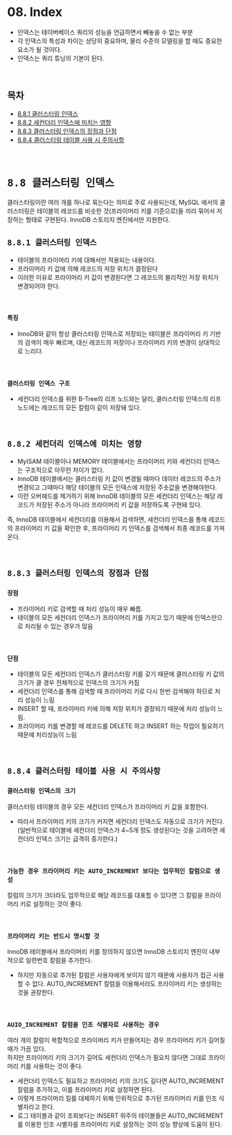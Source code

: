 # 08. Index

- 인덱스는 테이버베이스 쿼리의 성능을 언급하면서 빼놓을 수 없는 부분
- 각 인덱스의 특성과 차이는 상당히 중요하며, 물리 수준의 모델링을 할 때도 중요한 요소가 될 것이다.
- 인덱스는 쿼리 튜닝의 기본이 된다.

<br/>

## **목차**
- [8.8.1 클러스터링 인덱스](#1)
- [8.8.2 세컨더리 인덱스에 미치는 영향](#2)
- [8.8.3 클러스터링 인덱스의 장점과 단점](#3)
- [8.8.4 클러스터링 테이블 사용 시 주의사항](#4)

<br/>

# **`8.8 클러스터링 인덱스`**
클러스터링이란 여러 개를 하나로 묶는다는 의미로 주로 사용되는데, MySQL 에서의 클러스터링은 테이블의 레코드를 비슷한 것(프라이머리 키를 기준으로)들 끼리 묶어서 저장하는 형태로 구현된다. InnoDB 스토리지 엔진에서만 지원한다.
<br/>

## **`8.8.1 클러스터링 인덱스`**<a id="1"></a>
- 테이블의 프라이머리 키에 대해서만 적용되는 내용이다.
- 프라이머리 키 값에 의해 레코드의 저장 위치가 결정된다
- 이러한 이유로 프라이머리 키 값이 변경된다면 그 레코드의 물리적인 저장 위치가 변경되어야 한다.

<br/>

### `특징`
- InnoDB와 같이 항상 클러스터링 인덱스로 저장되는 테이블은 프라이머리 키 기반의 검색이 매우 빠르며, 대신 레코드의 저장이나 프라이머리 키의 변경이 상대적으로 느리다.

<br/>

### `클러스터링 인덱스 구조`
- 세컨더리 인덱스를 위한 B-Tree의 리프 노드와는 달리, 클러스터링 인덱스의 리프 노드에는 레코드의 모든 칼럼이 같이 저장돼 있다.

<br/>

## **`8.8.2 세컨더리 인덱스에 미치는 영향`**<a id="2"></a>
- MyISAM 테이블이나 MEMORY 테이블에서는 프라이머리 키와 세컨더리 인덱스는 구조적으로 아무런 차이가 없다.
- InnoDB 테이블에서는 클러스터링 키 값이 변경될 때마다 데이터 레코드의 주소가 변경되고 그때마다 해당 테이블의 모든 인덱스에 저장된 주솟값을 변경해야한다.
- 이런 오버헤드를 제거하기 위해 InnoDB 테이블의 모든 세컨더리 인덱스는 해당 레코드가 저장된 주소가 아니라 프라이머리 키 값을 저장하도록 구현돼 있다.

즉, InnoDB 테이블에서 세컨더리를 이용해서 검색하면, 세컨더리 인덱스를 통해 레코드의 프라이머리 키 값을 확인한 후, 프라이머리 키 인덱스를 검색해서 최종 레코드를 가져온다.

<br/>

## **`8.8.3 클러스터링 인덱스의 장점과 단점`**<a id="3"></a>
### **`장점`**
- 프라이머리 키로 검색할 때 처리 성능이 매우 빠름.
- 테이블의 모든 세컨더리 인덱스가 프라이머리 키를 가지고 있기 때문에 인덱스만으로 처리될 수 있는 경우가 많음

<br/>

### **`단점`**
- 테이블의 모든 세컨더리 인덱스가 클러스터링 키를 갖기 때문에 클러스터링 키 값의 크기가 클 경우 전체적으로 인덱스의 크기가 커짐
- 세컨더리 인덱스를 통해 검색할 때 프라이머리 키로 다시 한번 검색해야 하므로 처리 성능이 느림
- INSERT 할 때, 프라이머리 키에 의해 저장 위치가 결정되기 때문에 처리 성능이 느림.
- 프라이머리 키를 변경할 때 레코드를 DELETE 하고 INSERT 하는 작업이 필요하기 때문에 처리성능이 느림

<br/>

## **`8.8.4 클러스터링 테이블 사용 시 주의사항`**<a id="4"></a>
### **`클러스터링 인덱스의 크기`**
클러스터링 테이블의 경우 모든 세컨더리 인덱스가 프라이머리 키 값을 포함한다.
- 따라서 프라이머리 키의 크기가 커지면 세컨더리 인덱스도 자동으로 크기가 커진다. (일반적으로 테이블에 세컨더리 인덱스가 4~5개 정도 생성된다는 것을 고려하면 세컨더리 인덱스 크기는 급격히 증가한다.)

<br/>

### **`가능한 경우 프라이머리 키는 AUTO_INCREMENT 보다는 업무적인 칼럼으로 생성`**
칼럼의 크기가 크더라도 업무적으로 해당 레코드를 대표할 수 있다면 그 칼럼을 프라이머리 키로 설정하는 것이 좋다.

<br/>

### **`프라이머리 키는 반드시 명시할 것`**
InnoDB 테이블에서 프라이머리 키를 정의하지 않으면 InnoDB 스토리지 엔진이 내부적으로 일련번호 칼럼을 추가한다.
- 하지만 자동으로 추가된 칼럼은 사용자에게 보이지 않기 때문에 사용자가 접근 사용할 수 없다.
AUTO_INCREMENT 칼럼을 이용해서라도 프라이머리 키는 생성하는 것을 권장한다.

<br/>

### **`AUIO_INCREMENT 칼럼을 인조 식별자로 사용하는 경우`**
여러 개의 칼럼이 복합적으로 프라이머리 키가 만들어지는 경우 프라이머리 키가 길어질 때가 가끔 있다.  
하지만 프라이머리 키의 크기가 길어도 세컨더리 인덱스가 필요치 않다면 그대로 프라이머리 키를 사용하는 것이 좋다.
- 세컨더리 인덱스도 필요하고 프라이머리 키의 크기도 길다면 AUTO_INCREMENT 칼럼을 추가하고, 이를 프라이머리 키로 설정하면 된다.
- 이렇게 프라이머리 킬를 대체하기 위해 인위적으로 추가된 프라이머리 키를 인조 식별자라고 한다.
- 로그 테이블과 같이 조회보다는 INSERT 위주의 테이블들은 AUTO_INCREMENT 를 이용한 인조 시별자를 프라이머리 키로 설정하는 것이 성능 향상에 도움이 된다.
